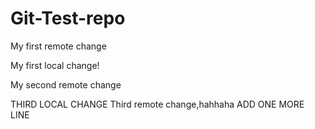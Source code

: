 # Git-Test-repo

My first remote change

My first local change!

My second remote change

THIRD LOCAL CHANGE
Third remote change,hahhaha
ADD ONE MORE LINE
